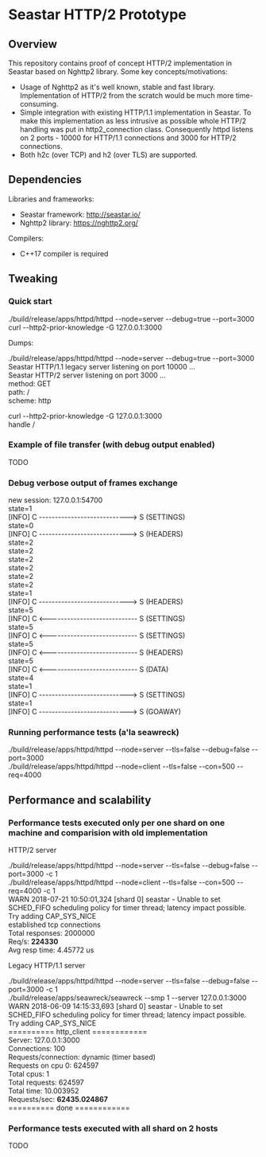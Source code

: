 # Seastar HTTP/2 Prototype
## Overview
This repository contains proof of concept HTTP/2 implementation in Seastar based on Nghttp2 library.
Some key concepts/motivations:
* Usage of Nghttp2 as it's well known, stable and fast library. Implementation of HTTP/2 from the scratch would be much more time-consuming.
* Simple integration with existing HTTP/1.1 implementation in Seastar. To make this implementation as less intrusive as possible whole HTTP/2
  handling was put in http2_connection class. Consequently httpd listens on 2 ports - 10000 for HTTP/1.1 connections and 3000 for HTTP/2 connections.
* Both h2c (over TCP) and h2 (over TLS) are supported.    
## Dependencies
Libraries and frameworks:
* Seastar framework: http://seastar.io/
* Nghttp2 library: https://nghttp2.org/

Compilers:
* C++17 compiler is required
## Tweaking
### Quick start

./build/release/apps/httpd/httpd --node=server --debug=true --port=3000  
curl --http2-prior-knowledge -G 127.0.0.1:3000  

Dumps:

./build/release/apps/httpd/httpd --node=server --debug=true --port=3000  
Seastar HTTP/1.1 legacy server listening on port 10000 ...  
Seastar HTTP/2 server listening on port 3000 ...  
method: GET  
path: /  
scheme: http  

curl --http2-prior-knowledge -G 127.0.0.1:3000  
handle /  

### Example of file transfer (with debug output enabled)

TODO

### Debug verbose output of frames exchange

new session: 127.0.0.1:54700  
state=1  
[INFO] C ----------------------------> S (SETTINGS)  
state=0  
[INFO] C ----------------------------> S (HEADERS)  
state=2  
state=2  
state=2  
state=2  
state=2  
state=2  
state=1  
[INFO] C ----------------------------> S (HEADERS)   
state=5  
[INFO] C <---------------------------- S (SETTINGS)  
state=5  
[INFO] C <---------------------------- S (SETTINGS)  
state=5  
[INFO] C <---------------------------- S (HEADERS)  
state=5  
[INFO] C <---------------------------- S (DATA)  
state=4  
state=1  
[INFO] C ----------------------------> S (SETTINGS)  
state=1  
[INFO] C ----------------------------> S (GOAWAY)  

### Running performance tests (a'la seawreck)

./build/release/apps/httpd/httpd --node=server --tls=false --debug=false --port=3000  
./build/release/apps/httpd/httpd --node=client --tls=false --con=500 --req=4000    

## Performance and scalability

### Performance tests executed only per one shard on one machine and comparision with old implementation 

HTTP/2 server

./build/release/apps/httpd/httpd --node=server --tls=false --debug=false --port=3000 -c 1  
./build/release/apps/httpd/httpd --node=client --tls=false --con=500 --req=4000 -c 1  
WARN  2018-07-21 10:50:01,324 [shard 0] seastar - Unable to set SCHED_FIFO scheduling policy for timer thread; latency impact   possible. Try adding CAP_SYS_NICE  
established tcp connections  
Total responses: 2000000  
Req/s: **224330**  
Avg resp time: 4.45772 us  

Legacy HTTP/1.1 server  

./build/release/apps/httpd/httpd --node=server --tls=false --debug=false --port=3000 -c 1  
./build/release/apps/seawreck/seawreck --smp 1 --server 127.0.0.1:3000  
WARN  2018-06-09 14:15:33,693 [shard 0] seastar - Unable to set SCHED_FIFO scheduling policy for timer thread; latency impact   possible. Try adding CAP_SYS_NICE  
========== http_client ============  
Server: 127.0.0.1:3000  
Connections: 100  
Requests/connection: dynamic (timer based)  
Requests on cpu  0: 624597  
Total cpus: 1  
Total requests: 624597  
Total time: 10.003952  
Requests/sec: **62435.024867**  
==========     done     ============  

### Performance tests executed with all shard on 2 hosts

TODO
